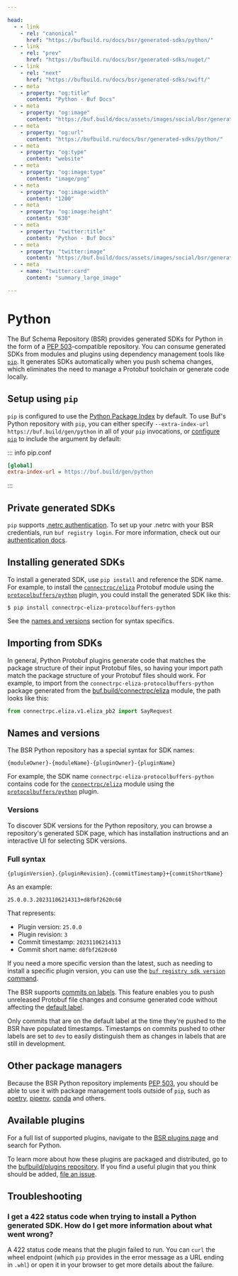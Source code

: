```yaml
---

head:
  - - link
    - rel: "canonical"
      href: "https://bufbuild.ru/docs/bsr/generated-sdks/python/"
  - - link
    - rel: "prev"
      href: "https://bufbuild.ru/docs/bsr/generated-sdks/nuget/"
  - - link
    - rel: "next"
      href: "https://bufbuild.ru/docs/bsr/generated-sdks/swift/"
  - - meta
    - property: "og:title"
      content: "Python - Buf Docs"
  - - meta
    - property: "og:image"
      content: "https://buf.build/docs/assets/images/social/bsr/generated-sdks/python.png"
  - - meta
    - property: "og:url"
      content: "https://bufbuild.ru/docs/bsr/generated-sdks/python/"
  - - meta
    - property: "og:type"
      content: "website"
  - - meta
    - property: "og:image:type"
      content: "image/png"
  - - meta
    - property: "og:image:width"
      content: "1200"
  - - meta
    - property: "og:image:height"
      content: "630"
  - - meta
    - property: "twitter:title"
      content: "Python - Buf Docs"
  - - meta
    - property: "twitter:image"
      content: "https://buf.build/docs/assets/images/social/bsr/generated-sdks/python.png"
  - - meta
    - name: "twitter:card"
      content: "summary_large_image"

---
```


# Python

The Buf Schema Repository (BSR) provides generated SDKs for Python in the form of a [PEP 503](https://peps.python.org/pep-0503/)\-compatible repository. You can consume generated SDKs from modules and plugins using dependency management tools like [`pip`](https://pip.pypa.io/en/stable/). It generates SDKs automatically when you push schema changes, which eliminates the need to manage a Protobuf toolchain or generate code locally.

## Setup using `pip`

`pip` is configured to use the [Python Package Index](https://pypi.org) by default. To use Buf's Python repository with `pip`, you can either specify `--extra-index-url https://buf.build/gen/python` in all of your `pip` invocations, or [configure `pip`](https://pip.pypa.io/en/stable/topics/configuration/) to include the argument by default:

::: info pip.conf

```ini
[global]
extra-index-url = https://buf.build/gen/python
```

:::

## Private generated SDKs

`pip` supports [.netrc authentication](https://pip.pypa.io/en/stable/topics/authentication/#netrc-support). To set up your .netrc with your BSR credentials, run `buf registry login`. For more information, check out our [authentication docs](../../authentication/#authenticating-locally).

## Installing generated SDKs

To install a generated SDK, use `pip install` and reference the SDK name. For example, to install the [`connectrpc/eliza`](https://buf.build/connectrpc/eliza) Protobuf module using the [`protocolbuffers/python`](https://buf.build/protocolbuffers/python) plugin, you could install the generated SDK like this:

```console
$ pip install connectrpc-eliza-protocolbuffers-python
```

See the [names and versions](#remote) section for syntax specifics.

## Importing from SDKs

In general, Python Protobuf plugins generate code that matches the package structure of their input Protobuf files, so having your import path match the package structure of your Protobuf files should work. For example, to import from the `connectrpc-eliza-protocolbuffers-python` package generated from the [buf.build/connectrpc/eliza](https://buf.build/connectrpc/eliza) module, the path looks like this:

```python
from connectrpc.eliza.v1.eliza_pb2 import SayRequest
```

## Names and versions

The BSR Python repository has a special syntax for SDK names:

```text
{moduleOwner}-{moduleName}-{pluginOwner}-{pluginName}
```

For example, the SDK name `connectrpc-eliza-protocolbuffers-python` contains code for the [`connectrpc/eliza`](https://buf.build/connectrpc/eliza) module using the [`protocolbuffers/python`](https://buf.build/protocolbuffers/python) plugin.

### Versions

To discover SDK versions for the Python repository, you can browse a repository's generated SDK page, which has installation instructions and an interactive UI for selecting SDK versions.

### Full syntax

```text
{pluginVersion}.{pluginRevision}.{commitTimestamp}+{commitShortName}
```

As an example:

```text
25.0.0.3.20231106214313+d8fbf2620c60
```

That represents:

- Plugin version: `25.0.0`
- Plugin revision: `3`
- Commit timestamp: `20231106214313`
- Commit short name: `d8fbf2620c60`

If you need a more specific version than the latest, such as needing to install a specific plugin version, you can use the [`buf registry sdk version` command](../../../reference/cli/buf/registry/sdk/version/).

The BSR supports [commits on labels](../../../cli/modules-workspaces/#referencing-a-module). This feature enables you to push unreleased Protobuf file changes and consume generated code without affecting the [default label](../../repositories/#default-label).

Only commits that are on the default label at the time they're pushed to the BSR have populated timestamps. Timestamps on commits pushed to other labels are set to `dev` to easily distinguish them as changes in labels that are still in development.

## Other package managers

Because the BSR Python repository implements [PEP 503](https://peps.python.org/pep-0503/), you should be able to use it with package management tools outside of `pip`, such as [poetry](https://python-poetry.org), [pipenv](https://pipenv.pypa.io/en/latest/), [conda](https://docs.conda.io/en/latest/) and others.

## Available plugins

For a full list of supported plugins, navigate to the [BSR plugins page](https://buf.build/plugins) and search for Python.

To learn more about how these plugins are packaged and distributed, go to the [bufbuild/plugins repository](https://github.com/bufbuild/plugins). If you find a useful plugin that you think should be added, [file an issue](https://github.com/bufbuild/plugins/issues/new/choose).

## Troubleshooting

### I get a 422 status code when trying to install a Python generated SDK. How do I get more information about what went wrong?

A 422 status code means that the plugin failed to run. You can `curl` the wheel endpoint (which `pip` provides in the error message as a URL ending in `.whl`) or open it in your browser to get more details about the failure.
